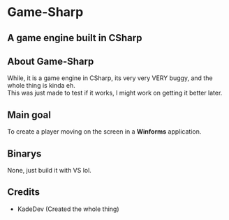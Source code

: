# Game-Sharp
## A game engine built in CSharp

## About Game-Sharp
While, it is a game engine in CSharp, its very very VERY buggy, and the whole thing is kinda eh.  
This was just made to test if it works, I might work on getting it better later.

## Main goal
To create a player moving on the screen in a **__Winforms__** application.

## Binarys
None, just build it with VS lol.

## Credits
- KadeDev (Created the whole thing)
